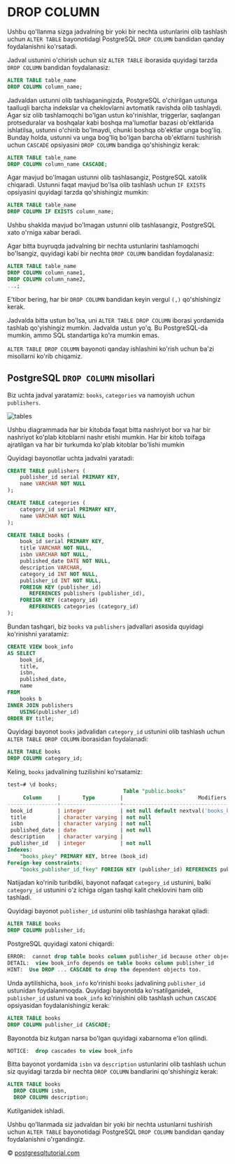 # DROP COLUMN

Ushbu qo'llanma sizga jadvalning bir yoki bir nechta ustunlarini olib tashlash uchun `ALTER TABLE` bayonotidagi PostgreSQL `DROP COLUMN` bandidan qanday foydalanishni ko'rsatadi.

Jadval ustunini o'chirish uchun siz `ALTER TABLE` iborasida quyidagi tarzda `DROP COLUMN` bandidan foydalanasiz:


```sql
ALTER TABLE table_name 
DROP COLUMN column_name;
```

Jadvaldan ustunni olib tashlaganingizda, PostgreSQL o'chirilgan ustunga taalluqli barcha indekslar va cheklovlarni avtomatik ravishda olib tashlaydi. Agar siz olib tashlamoqchi bo'lgan ustun ko'rinishlar, triggerlar, saqlangan protseduralar va boshqalar kabi boshqa ma'lumotlar bazasi ob'ektlarida ishlatilsa, ustunni o'chirib bo'lmaydi, chunki boshqa ob'ektlar unga bog'liq. Bunday holda, ustunni va unga bog'liq bo'lgan barcha ob'ektlarni tushirish uchun `CASCADE` opsiyasini `DROP COLUMN` bandiga qo'shishingiz kerak:

```sql
ALTER TABLE table_name 
DROP COLUMN column_name CASCADE;
```

Agar mavjud bo'lmagan ustunni olib tashlasangiz, PostgreSQL xatolik chiqaradi. Ustunni faqat mavjud bo'lsa olib tashlash uchun `IF EXISTS` opsiyasini quyidagi tarzda qo'shishingiz mumkin:

```sql
ALTER TABLE table_name 
DROP COLUMN IF EXISTS column_name;
```

Ushbu shaklda mavjud bo'lmagan ustunni olib tashlasangiz, PostgreSQL xato o'rniga xabar beradi.

Agar bitta buyruqda jadvalning bir nechta ustunlarini tashlamoqchi bo'lsangiz, quyidagi kabi bir nechta `DROP COLUMN` bandidan foydalanasiz:

```sql
ALTER TABLE table_name
DROP COLUMN column_name1,
DROP COLUMN column_name2,
...;
```

E'tibor bering, har bir `DROP COLUMN` bandidan keyin vergul `(,)` qo'shishingiz kerak.

Jadvalda bitta ustun bo'lsa, uni `ALTER TABLE DROP COLUMN` iborasi yordamida tashlab qo'yishingiz mumkin. Jadvalda ustun yo'q. Bu PostgreSQL-da mumkin, ammo SQL standartiga ko'ra mumkin emas.

`ALTER TABLE DROP COLUMN` bayonoti qanday ishlashini ko'rish uchun ba'zi misollarni ko'rib chiqamiz.

## PostgreSQL `DROP COLUMN` misollari

Biz uchta jadval yaratamiz: `books`, `categories` va namoyish uchun `publishers`.

![tables](https://www.postgresqltutorial.com/wp-content/uploads/2017/02/PostgreSQL-DROP-COLUMN-Example-Diagram.png)

Ushbu diagrammada har bir kitobda faqat bitta nashriyot bor va har bir nashriyot ko'plab kitoblarni nashr etishi mumkin. Har bir kitob toifaga ajratilgan va har bir turkumda ko'plab kitoblar bo'lishi mumkin

Quyidagi bayonotlar uchta jadvalni yaratadi:

```sql
CREATE TABLE publishers (
    publisher_id serial PRIMARY KEY,
    name VARCHAR NOT NULL
);

CREATE TABLE categories (
    category_id serial PRIMARY KEY,
    name VARCHAR NOT NULL
);

CREATE TABLE books (
    book_id serial PRIMARY KEY,
    title VARCHAR NOT NULL,
    isbn VARCHAR NOT NULL,
    published_date DATE NOT NULL,
    description VARCHAR,
    category_id INT NOT NULL,
    publisher_id INT NOT NULL,
    FOREIGN KEY (publisher_id) 
       REFERENCES publishers (publisher_id),
    FOREIGN KEY (category_id) 
       REFERENCES categories (category_id)
);
```

Bundan tashqari, biz `books` va `publishers` jadvallari asosida quyidagi ko'rinishni yaratamiz:

```sql
CREATE VIEW book_info 
AS SELECT
    book_id,
    title,
    isbn,
    published_date,
    name
FROM
    books b
INNER JOIN publishers 
    USING(publisher_id)
ORDER BY title;
```

Quyidagi bayonot `books` jadvalidan `category_id` ustunini olib tashlash uchun `ALTER TABLE DROP COLUMN` iborasidan foydalanadi:

```sql
ALTER TABLE books 
DROP COLUMN category_id;
```

Keling, `books` jadvalining tuzilishini ko'rsatamiz:

```sql
test=# \d books;
                                     Table "public.books"
     Column     |       Type        |                        Modifiers
----------------+-------------------+---------------------------------------------------------
 book_id        | integer           | not null default nextval('books_book_id_seq'::regclass)
 title          | character varying | not null
 isbn           | character varying | not null
 published_date | date              | not null
 description    | character varying |
 publisher_id   | integer           | not null
Indexes:
    "books_pkey" PRIMARY KEY, btree (book_id)
Foreign-key constraints:
    "books_publisher_id_fkey" FOREIGN KEY (publisher_id) REFERENCES publishers(publisher_id)
```

Natijadan ko'rinib turibdiki, bayonot nafaqat `category_id` ustunini, balki `category_id` ustunini o'z ichiga olgan tashqi kalit cheklovini ham olib tashladi.

Quyidagi bayonot `publisher_id` ustunini olib tashlashga harakat qiladi:

```sql
ALTER TABLE books 
DROP COLUMN publisher_id;
```

PostgreSQL quyidagi xatoni chiqardi:

```sql
ERROR:  cannot drop table books column publisher_id because other objects depend on it
DETAIL:  view book_info depends on table books column publisher_id
HINT:  Use DROP ... CASCADE to drop the dependent objects too.
```

Unda aytilishicha, `book_info` koʻrinishi `books` jadvalining `publisher_id` ustunidan foydalanmoqda. Quyidagi bayonotda ko'rsatilganidek, `publisher_id` ustuni va `book_info` ko'rinishini olib tashlash uchun `CASCADE` opsiyasidan foydalanishingiz kerak:

```sql
ALTER TABLE books 
DROP COLUMN publisher_id CASCADE;
```

Bayonotda biz kutgan narsa bo'lgan quyidagi xabarnoma e'lon qilindi.

```sql
NOTICE:  drop cascades to view book_info
```

Bitta bayonot yordamida `isbn` va `description` ustunlarini olib tashlash uchun siz quyidagi tarzda bir nechta `DROP COLUMN` bandlarini qo'shishingiz kerak:

```sql
ALTER TABLE books 
  DROP COLUMN isbn,
  DROP COLUMN description;
```

Kutilganidek ishladi.

Ushbu qo'llanmada siz jadvaldan bir yoki bir nechta ustunlarni tushirish uchun `ALTER TABLE` bayonotidagi PostgreSQL `DROP COLUMN` bandidan qanday foydalanishni o'rgandingiz.

© [postgresqltutorial.com](https://www.postgresqltutorial.com/postgresql-tutorial/postgresql-drop-column/)